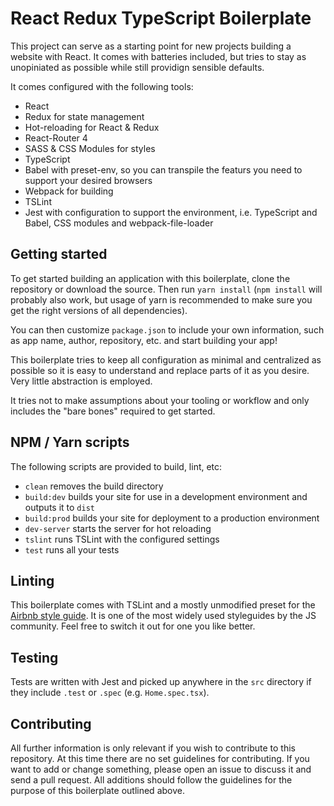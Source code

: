 # React Redux TypeScript Boilerplate

This project can serve as a starting point for new projects building a website with React.
It comes with batteries included, but tries to stay as unopiniated as possible while still providign sensible defaults.

It comes configured with the following tools:

* React
* Redux for state management
* Hot-reloading for React & Redux
* React-Router 4
* SASS & CSS Modules for styles
* TypeScript
* Babel with preset-env, so you can transpile the featurs you need to support your desired browsers
* Webpack for building
* TSLint
* Jest with configuration to support the environment, i.e. TypeScript and Babel, CSS modules and webpack-file-loader

## Getting started

To get started building an application with this boilerplate, clone the repository or download the source.
Then run `yarn install` (`npm install` will probably also work, but usage of yarn is recommended to make sure you get the right versions of all dependencies).

You can then customize `package.json` to include your own information, such as app name, author, repository, etc. and start building your app!

This boilerplate tries to keep all configuration as minimal and centralized as possible so it is easy to understand and replace parts of it as you desire.
Very little abstraction is employed.

It tries not to make assumptions about your tooling or workflow and only includes the "bare bones" required to get started.

## NPM / Yarn scripts

The following scripts are provided to build, lint, etc:

* `clean` removes the build directory
* `build:dev` builds your site for use in a development environment and outputs it to `dist`
* `build:prod` builds your site for deployment to a production environment
* `dev-server` starts the server for hot reloading
* `tslint` runs TSLint with the configured settings
* `test` runs all your tests

## Linting

This boilerplate comes with TSLint and a mostly unmodified preset for the [Airbnb style guide](https://github.com/airbnb/javascript/).
It is one of the most widely used styleguides by the JS community.
Feel free to switch it out for one you like better.

## Testing

Tests are written with Jest and picked up anywhere in the `src` directory if they include `.test` or `.spec` (e.g. `Home.spec.tsx`).

## Contributing

All further information is only relevant if you wish to contribute to this repository.
At this time there are no set guidelines for contributing.
If you want to add or change something, please open an issue to discuss it and send a pull request.
All additions should follow the guidelines for the purpose of this boilerplate outlined above.